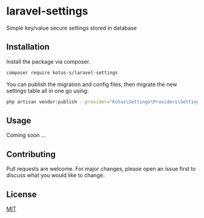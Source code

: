 # laravel-settings
Simple key/value secure settings stored in database

## Installation
Install the package via composer.

```bash
composer require kotus-s/laravel-settings
```

You can publish the migration and config files, then migrate the new settings table all in one go using:

```bash
php artisan vendor:publish --provider="Kotus\Settings\Providers\SettingsServiceProvider" --tag=migrations && php artisan migrate
```

## Usage
Coming soon ...

## Contributing
Pull requests are welcome. For major changes, please open an issue first to discuss what you would like to change.

## License
[MIT](https://choosealicense.com/licenses/mit/)
